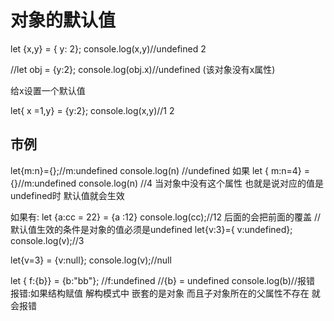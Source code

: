 # 对象的默认值

let {x,y} = { y: 2};
console.log(x,y)//undefined 2

//let obj = {y:2};
console.log(obj.x)//undefined  (该对象没有x属性)

给x设置一个默认值

let{ x =1,y} = {y:2};
console.log(x,y)//1 2

## 市例

let{m:n}={};//m:undefined
console.log(n) //undefined
如果
let { m:n=4} = {}//m:undefined 
console.log(n) //4
当对象中没有这个属性 也就是说对应的值是undefined时  默认值就会生效

如果有:
let {a:cc = 22} = {a :12}
console.log(cc);//12  后面的会把前面的覆盖
//默认值生效的条件是对象的值必须是undefined
let{v:3}={ v:undefined};
console.log(v);//3

let{v=3} = {v:null};
console.log(v);//null

let { f:{b}} = {b:"bb"};
//f:undefined
//{b} = undefined
console.log(b)//报错
报错:如果结构赋值 解构模式中  嵌套的是对象  而且子对象所在的父属性不存在 就会报错